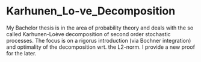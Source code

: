# Karhunen_Lo-ve_Decomposition
My Bachelor thesis is in the area of probability theory  and deals with the so called Karhunen-Loève decomposition of second order stochastic processes. The focus is on a rigorus introduction (via Bochner integration) and optimality of the decomposition wrt. the L2-norm. I provide a new proof for the later.

